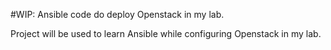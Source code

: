 #WIP: Ansible code do deploy Openstack in my lab.

Project will be used to learn Ansible while configuring Openstack in my lab.
